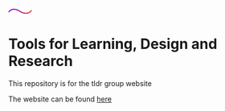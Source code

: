 ![logo](/src/assets/logo-bright.svg)
# Tools for Learning, Design and Research

This repository is for the tldr group website

The website can be found [here](https://tldr-group.github.io/)